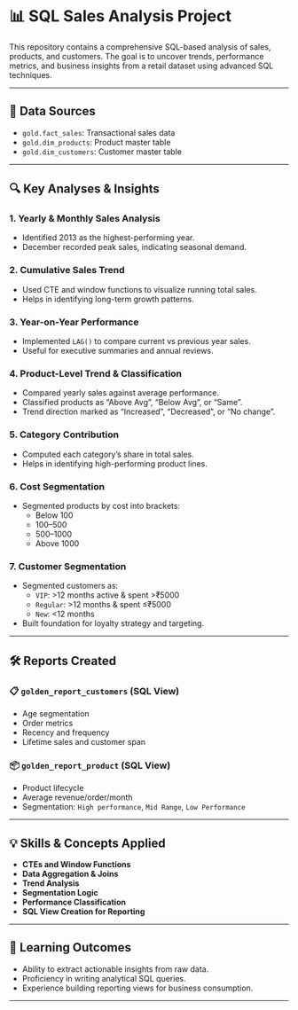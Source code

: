 
# 📊 SQL Sales Analysis Project

This repository contains a comprehensive SQL-based analysis of sales, products, and customers. The goal is to uncover trends, performance metrics, and business insights from a retail dataset using advanced SQL techniques.

---

## 📂 Data Sources

- `gold.fact_sales`: Transactional sales data  
- `gold.dim_products`: Product master table  
- `gold.dim_customers`: Customer master table  

---

## 🔍 Key Analyses & Insights

### 1. **Yearly & Monthly Sales Analysis**
- Identified 2013 as the highest-performing year.
- December recorded peak sales, indicating seasonal demand.

### 2. **Cumulative Sales Trend**
- Used CTE and window functions to visualize running total sales.
- Helps in identifying long-term growth patterns.

### 3. **Year-on-Year Performance**
- Implemented `LAG()` to compare current vs previous year sales.
- Useful for executive summaries and annual reviews.

### 4. **Product-Level Trend & Classification**
- Compared yearly sales against average performance.
- Classified products as “Above Avg”, “Below Avg”, or “Same”.
- Trend direction marked as “Increased”, “Decreased”, or “No change”.

### 5. **Category Contribution**
- Computed each category’s share in total sales.
- Helps in identifying high-performing product lines.

### 6. **Cost Segmentation**
- Segmented products by cost into brackets:
  - Below 100
  - 100–500
  - 500–1000
  - Above 1000

### 7. **Customer Segmentation**
- Segmented customers as:
  - `VIP`: >12 months active & spent >₹5000
  - `Regular`: >12 months & spent ≤₹5000
  - `New`: <12 months
- Built foundation for loyalty strategy and targeting.

---

## 🛠️ Reports Created

### 📋 `golden_report_customers` (SQL View)
- Age segmentation
- Order metrics
- Recency and frequency
- Lifetime sales and customer span

### 📦 `golden_report_product` (SQL View)
- Product lifecycle
- Average revenue/order/month
- Segmentation: `High performance`, `Mid Range`, `Low Performance`

---

## 💡 Skills & Concepts Applied

- **CTEs and Window Functions**
- **Data Aggregation & Joins**
- **Trend Analysis**
- **Segmentation Logic**
- **Performance Classification**
- **SQL View Creation for Reporting**

---

## 📘 Learning Outcomes

- Ability to extract actionable insights from raw data.
- Proficiency in writing analytical SQL queries.
- Experience building reporting views for business consumption.

---
